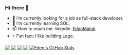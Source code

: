 ### Hi there 👋

- 🔭 I’m currently looking for a job as full-stack developer.
- 🌱 I’m currently learning SQL.
- 📫 How to reach me: linkedin: [EdenMatuk](https://www.linkedin.com/in/eden-matuk-b2407b219/).
- ⚡ Fun fact: I like building Lego.
<img align="center" src="https://github-readme-stats.vercel.app/api/top-langs/?username=EdenMatuk&theme=<THEME_NAME>" />
<img align="center" src="https://github-readme-stats.vercel.app/api/top-langs/?username=EdenMatuk&hide=java,html,tex&title_color=ffffff&text_color=c9cacc&icon_color=2bbc8a&bg_color=1d1f21&langs_count=3" <

<a href="https://github.com/EdenMatuk/EdenMatuk">
  <img align="center" src="https://github-readme-stats.vercel.app/api/top-langs/?username=EdenMatuk&hide=java,html,tex&title_color=ffffff&text_color=c9cacc&icon_color=2bbc8a&bg_color=1d1f21" />
  <img align="center" src="https://github-readme-stats.vercel.app/api/top-langs/?username=EdenMatuk&hide=java,html,tex&title_color=ffffff&text_color=c9cacc&icon_color=2bbc8a&bg_color=1d1f21&langs_count=3" />
</a>
<a href="https://github.com/EdenMatuk/EdenMatuk">
  <img align="center" src="https://github-readme-stats.vercel.app/api?username=EdenMatuk&show_icons=true&line_height=27&count_private=true&title_color=ffffff&text_color=c9cacc&icon_color=2bbc8a&bg_color=1d1f21" alt="Eden's GitHub Stats" />
